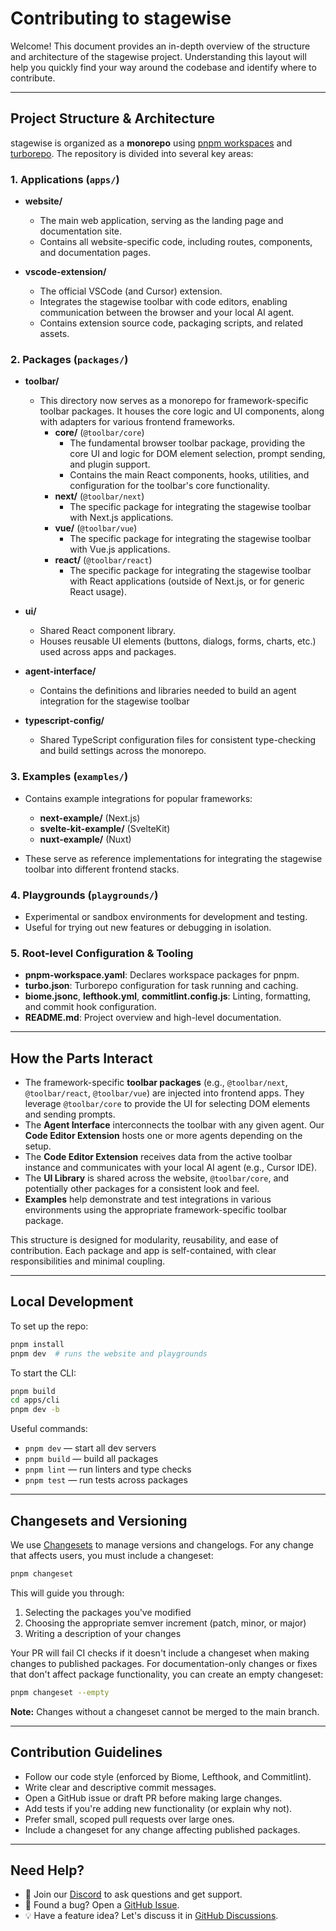 # Contributing to stagewise

Welcome! This document provides an in-depth overview of the structure and architecture of the stagewise project. Understanding this layout will help you quickly find your way around the codebase and identify where to contribute.

---

## Project Structure & Architecture

stagewise is organized as a **monorepo** using [pnpm workspaces](https://pnpm.io/workspaces) and [turborepo](https://turbo.build/). The repository is divided into several key areas:

### 1. Applications (`apps/`)

* **website/**

  * The main web application, serving as the landing page and documentation site.
  * Contains all website-specific code, including routes, components, and documentation pages.
* **vscode-extension/**

  * The official VSCode (and Cursor) extension.
  * Integrates the stagewise toolbar with code editors, enabling communication between the browser and your local AI agent.
  * Contains extension source code, packaging scripts, and related assets.

### 2. Packages (`packages/`)

* **toolbar/**

  * This directory now serves as a monorepo for framework-specific toolbar packages. It houses the core logic and UI components, along with adapters for various frontend frameworks.
    * **core/** (`@toolbar/core`)
        * The fundamental browser toolbar package, providing the core UI and logic for DOM element selection, prompt sending, and plugin support.
        * Contains the main React components, hooks, utilities, and configuration for the toolbar's core functionality.
    * **next/** (`@toolbar/next`)
        * The specific package for integrating the stagewise toolbar with Next.js applications.
    * **vue/** (`@toolbar/vue`)
        * The specific package for integrating the stagewise toolbar with Vue.js applications.
    * **react/** (`@toolbar/react`)
        * The specific package for integrating the stagewise toolbar with React applications (outside of Next.js, or for generic React usage).
* **ui/**

  * Shared React component library.
  * Houses reusable UI elements (buttons, dialogs, forms, charts, etc.) used across apps and packages.
* **agent-interface/**

  * Contains the definitions and libraries needed to build an agent integration for the stagewise toolbar
* **typescript-config/**

  * Shared TypeScript configuration files for consistent type-checking and build settings across the monorepo.

### 3. Examples (`examples/`)

* Contains example integrations for popular frameworks:

  * **next-example/** (Next.js)
  * **svelte-kit-example/** (SvelteKit)
  * **nuxt-example/** (Nuxt)
* These serve as reference implementations for integrating the stagewise toolbar into different frontend stacks.

### 4. Playgrounds (`playgrounds/`)

* Experimental or sandbox environments for development and testing.
* Useful for trying out new features or debugging in isolation.

### 5. Root-level Configuration & Tooling

* **pnpm-workspace.yaml**: Declares workspace packages for pnpm.
* **turbo.json**: Turborepo configuration for task running and caching.
* **biome.jsonc**, **lefthook.yml**, **commitlint.config.js**: Linting, formatting, and commit hook configuration.
* **README.md**: Project overview and high-level documentation.

---

## How the Parts Interact

* The framework-specific **toolbar packages** (e.g., `@toolbar/next`, `@toolbar/react`, `@toolbar/vue`) are injected into frontend apps. They leverage `@toolbar/core` to provide the UI for selecting DOM elements and sending prompts.
* The **Agent Interface** interconnects the toolbar with any given agent. Our **Code Editor Extension** hosts one or more agents depending on the setup.
* The **Code Editor Extension** receives data from the active toolbar instance and communicates with your local AI agent (e.g., Cursor IDE).
* The **UI Library** is shared across the website, `@toolbar/core`, and potentially other packages for a consistent look and feel.
* **Examples** help demonstrate and test integrations in various environments using the appropriate framework-specific toolbar package.

This structure is designed for modularity, reusability, and ease of contribution. Each package and app is self-contained, with clear responsibilities and minimal coupling.

---

## Local Development

To set up the repo:

```bash
pnpm install
pnpm dev  # runs the website and playgrounds
```

To start the CLI:

```bash
pnpm build
cd apps/cli
pnpm dev -b
```

Useful commands:

* `pnpm dev` — start all dev servers
* `pnpm build` — build all packages
* `pnpm lint` — run linters and type checks
* `pnpm test` — run tests across packages

---

## Changesets and Versioning

We use [Changesets](https://github.com/changesets/changesets) to manage versions and changelogs. For any change that affects users, you must include a changeset:

```bash
pnpm changeset
```

This will guide you through:
1. Selecting the packages you've modified
2. Choosing the appropriate semver increment (patch, minor, or major)
3. Writing a description of your changes

Your PR will fail CI checks if it doesn't include a changeset when making changes to published packages. For documentation-only changes or fixes that don't affect package functionality, you can create an empty changeset:

```bash
pnpm changeset --empty
```

**Note:** Changes without a changeset cannot be merged to the main branch.

---

## Contribution Guidelines

* Follow our code style (enforced by Biome, Lefthook, and Commitlint).
* Write clear and descriptive commit messages.
* Open a GitHub issue or draft PR before making large changes.
* Add tests if you're adding new functionality (or explain why not).
* Prefer small, scoped pull requests over large ones.
* Include a changeset for any change affecting published packages.

---

## Need Help?

* 💬 Join our [Discord](https://discord.gg/gkdGsDYaKA) to ask questions and get support.
* 🐛 Found a bug? Open a [GitHub Issue](https://github.com/stagewise-io/stagewise/issues).
* 💡 Have a feature idea? Let's discuss it in [GitHub Discussions](#).
